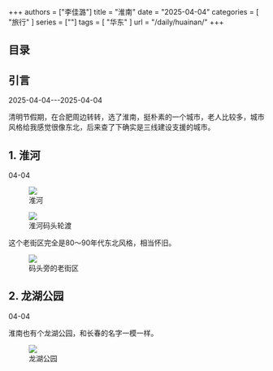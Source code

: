 +++
authors = ["李佳潞"]
title = "淮南"
date = "2025-04-04"
categories = [
    "旅行"
]
series = [""]
tags = [
    "华东"
]
url = "/daily/huainan/"
+++
<!DOCTYPE html>
<html lang="zh-CN">
<head>
    <meta charset="UTF-8">
    <meta name="viewport" content="width=device-width, initial-scale=1.0">
    <link rel="stylesheet" href="/assets/css/styles.css">
    <script src="/assets/js/toc.js"></script>    
</head>
<body>
    <article>
        <nav>
            <h2>目录</h2>
            <ul id="toc">
                <!-- 目录项会在这里动态生成 -->
            </ul>
        </nav>
        <section>
            <h2>引言</h2>
            <p>2025-04-04---2025-04-04</p>
            <p>         清明节假期，在合肥周边转转，选了淮南，挺朴素的一个城市，老人比较多，城市风格给我感觉很像东北，后来查了下确实是三线建设支援的城市。</p>
        </section>
        <section>
            <h2>1. 淮河</h2>
            <p>04-04 <i class="fas fa-cloud"></i></p>
            <div class="container">
                <div class="image">
                    <figure>
                        <a data-fancybox="gallery" href="https://cdn.heirenlop.com/daily-record/huainan1.png">
    <img src="https://cdn.heirenlop.com/daily-record/huainan1.png" loading="lazy">
</a>
                        <figcaption>淮河</figcaption>
                    </figure>
                </div>
            </div>
            <div class="container">
                <div class="image">
                    <figure>
                        <a data-fancybox="gallery" href="https://cdn.heirenlop.com/daily-record/huainan2.png">
    <img src="https://cdn.heirenlop.com/daily-record/huainan2.png" loading="lazy">
</a>
                        <figcaption>淮河码头轮渡</figcaption>
                    </figure>
                </div>
            </div>
            <p>         这个老街区完全是80～90年代东北风格，相当怀旧。</p>
            <div class="container">
                <div class="image">
                    <figure>
                        <a data-fancybox="gallery" href="https://cdn.heirenlop.com/daily-record/huainan4.png">
    <img src="https://cdn.heirenlop.com/daily-record/huainan4.png" loading="lazy">
</a>
                        <figcaption>码头旁的老街区</figcaption>
                    </figure>
                </div>
            </div>
        </section>
        <section>
            <h2>2. 龙湖公园</h2>
            <p>04-04 <i class="fas fa-cloud"></i></p>
            <p>淮南也有个龙湖公园，和长春的名字一模一样。</p>
            <div class="container">
                <div class="image">
                    <figure>
                        <a data-fancybox="gallery" href="https://cdn.heirenlop.com/daily-record/huainan3.png">
    <img src="https://cdn.heirenlop.com/daily-record/huainan3.png" loading="lazy">
</a>
                        <figcaption>龙湖公园</figcaption>
                    </figure>
                </div>
            </div>
        </section>
    </article>
</body>
</html>